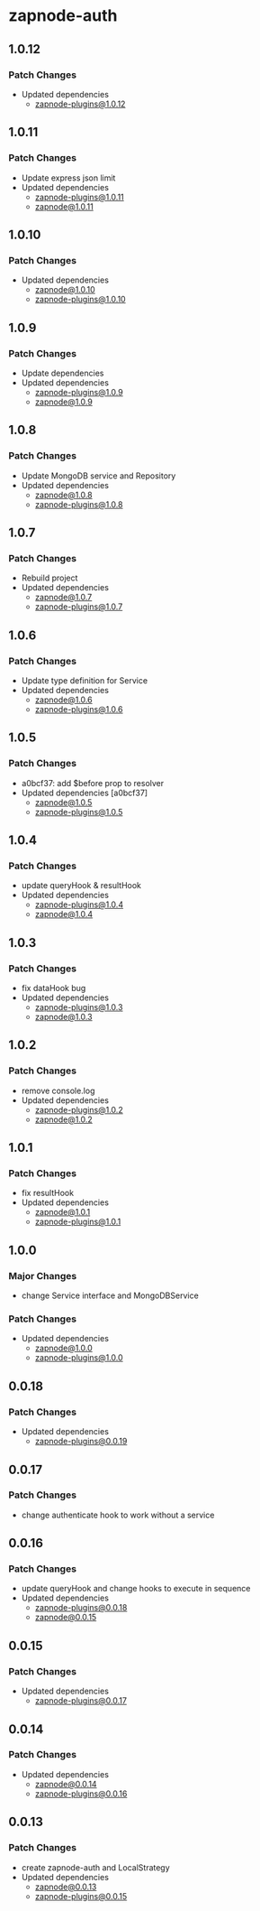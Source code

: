 # zapnode-auth

## 1.0.12

### Patch Changes

- Updated dependencies
  - zapnode-plugins@1.0.12

## 1.0.11

### Patch Changes

- Update express json limit
- Updated dependencies
  - zapnode-plugins@1.0.11
  - zapnode@1.0.11

## 1.0.10

### Patch Changes

- Updated dependencies
  - zapnode@1.0.10
  - zapnode-plugins@1.0.10

## 1.0.9

### Patch Changes

- Update dependencies
- Updated dependencies
  - zapnode-plugins@1.0.9
  - zapnode@1.0.9

## 1.0.8

### Patch Changes

- Update MongoDB service and Repository
- Updated dependencies
  - zapnode@1.0.8
  - zapnode-plugins@1.0.8

## 1.0.7

### Patch Changes

- Rebuild project
- Updated dependencies
  - zapnode@1.0.7
  - zapnode-plugins@1.0.7

## 1.0.6

### Patch Changes

- Update type definition for Service
- Updated dependencies
  - zapnode@1.0.6
  - zapnode-plugins@1.0.6

## 1.0.5

### Patch Changes

- a0bcf37: add $before prop to resolver
- Updated dependencies [a0bcf37]
  - zapnode@1.0.5
  - zapnode-plugins@1.0.5

## 1.0.4

### Patch Changes

- update queryHook & resultHook
- Updated dependencies
  - zapnode-plugins@1.0.4
  - zapnode@1.0.4

## 1.0.3

### Patch Changes

- fix dataHook bug
- Updated dependencies
  - zapnode-plugins@1.0.3
  - zapnode@1.0.3

## 1.0.2

### Patch Changes

- remove console.log
- Updated dependencies
  - zapnode-plugins@1.0.2
  - zapnode@1.0.2

## 1.0.1

### Patch Changes

- fix resultHook
- Updated dependencies
  - zapnode@1.0.1
  - zapnode-plugins@1.0.1

## 1.0.0

### Major Changes

- change Service interface and MongoDBService

### Patch Changes

- Updated dependencies
  - zapnode@1.0.0
  - zapnode-plugins@1.0.0

## 0.0.18

### Patch Changes

- Updated dependencies
  - zapnode-plugins@0.0.19

## 0.0.17

### Patch Changes

- change authenticate hook to work without a service

## 0.0.16

### Patch Changes

- update queryHook and change hooks to execute in sequence
- Updated dependencies
  - zapnode-plugins@0.0.18
  - zapnode@0.0.15

## 0.0.15

### Patch Changes

- Updated dependencies
  - zapnode-plugins@0.0.17

## 0.0.14

### Patch Changes

- Updated dependencies
  - zapnode@0.0.14
  - zapnode-plugins@0.0.16

## 0.0.13

### Patch Changes

- create zapnode-auth and LocalStrategy
- Updated dependencies
  - zapnode@0.0.13
  - zapnode-plugins@0.0.15

